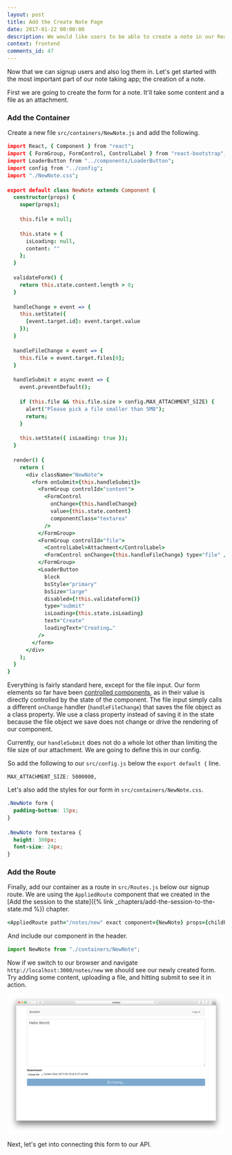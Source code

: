 ```yaml
---
layout: post
title: Add the Create Note Page
date: 2017-01-22 00:00:00
description: We would like users to be able to create a note in our React.js app and upload a file as an attachment. To do so we are first going to create a form using the FormGroup and FormControl React-Bootstrap components.
context: frontend
comments_id: 47
---
```


Now that we can signup users and also log them in. Let's get started with the most important part of our note taking app; the creation of a note.

First we are going to create the form for a note. It'll take some content and a file as an attachment.

### Add the Container

<img class="code-marker" src="/assets/s.png" />Create a new file `src/containers/NewNote.js` and add the following.

``` coffee
import React, { Component } from "react";
import { FormGroup, FormControl, ControlLabel } from "react-bootstrap";
import LoaderButton from "../components/LoaderButton";
import config from "../config";
import "./NewNote.css";

export default class NewNote extends Component {
  constructor(props) {
    super(props);

    this.file = null;

    this.state = {
      isLoading: null,
      content: ""
    };
  }

  validateForm() {
    return this.state.content.length > 0;
  }

  handleChange = event => {
    this.setState({
      [event.target.id]: event.target.value
    });
  }

  handleFileChange = event => {
    this.file = event.target.files[0];
  }

  handleSubmit = async event => {
    event.preventDefault();

    if (this.file && this.file.size > config.MAX_ATTACHMENT_SIZE) {
      alert("Please pick a file smaller than 5MB");
      return;
    }

    this.setState({ isLoading: true });
  }

  render() {
    return (
      <div className="NewNote">
        <form onSubmit={this.handleSubmit}>
          <FormGroup controlId="content">
            <FormControl
              onChange={this.handleChange}
              value={this.state.content}
              componentClass="textarea"
            />
          </FormGroup>
          <FormGroup controlId="file">
            <ControlLabel>Attachment</ControlLabel>
            <FormControl onChange={this.handleFileChange} type="file" />
          </FormGroup>
          <LoaderButton
            block
            bsStyle="primary"
            bsSize="large"
            disabled={!this.validateForm()}
            type="submit"
            isLoading={this.state.isLoading}
            text="Create"
            loadingText="Creating…"
          />
        </form>
      </div>
    );
  }
}
```

Everything is fairly standard here, except for the file input. Our form elements so far have been [controlled components](https://facebook.github.io/react/docs/forms.html), as in their value is directly controlled by the state of the component. The file input simply calls a different `onChange` handler (`handleFileChange`) that saves the file object as a class property. We use a class property instead of saving it in the state because the file object we save does not change or drive the rendering of our component.

Currently, our `handleSubmit` does not do a whole lot other than limiting the file size of our attachment. We are going to define this in our config.

<img class="code-marker" src="/assets/s.png" />So add the following to our `src/config.js` below the `export default {` line.

```
MAX_ATTACHMENT_SIZE: 5000000,
```

<img class="code-marker" src="/assets/s.png" />Let's also add the styles for our form in `src/containers/NewNote.css`.

``` css
.NewNote form {
  padding-bottom: 15px;
}

.NewNote form textarea {
  height: 300px;
  font-size: 24px;
}
```

### Add the Route

<img class="code-marker" src="/assets/s.png" />Finally, add our container as a route in `src/Routes.js` below our signup route. We are using the `AppliedRoute` component that we created in the [Add the session to the state]({% link _chapters/add-the-session-to-the-state.md %}) chapter.

``` coffee
<AppliedRoute path="/notes/new" exact component={NewNote} props={childProps} />
```

<img class="code-marker" src="/assets/s.png" />And include our component in the header.

``` javascript
import NewNote from "./containers/NewNote";
```

Now if we switch to our browser and navigate `http://localhost:3000/notes/new` we should see our newly created form. Try adding some content, uploading a file, and hitting submit to see it in action.

![New note page added screenshot](/assets/new-note-page-added.png)

Next, let's get into connecting this form to our API.
